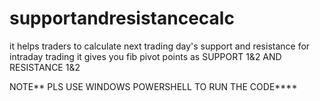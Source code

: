 # supportandresistancecalc
it helps traders to calculate next trading day's support and resistance for intraday trading
it gives you fib pivot points as SUPPORT 1&2 AND RESISTANCE 1&2

NOTE**
PLS USE WINDOWS POWERSHELL TO RUN THE CODE**** 

